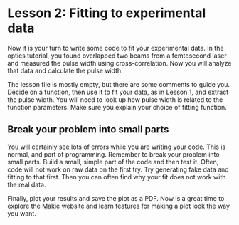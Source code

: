 # Lesson 2: Fitting to experimental data

Now it is your turn to write some code to fit your experimental data.
In the optics tutorial, you found overlapped two
beams from a femtosecond laser and measured the pulse width
using cross-correlation.
Now you will analyze that data and calculate the pulse width.

The lesson file is mostly empty, but there are some comments to guide you.
Decide on a function, then use it to fit your data, as in Lesson 1, and extract the pulse width.
You will need to look up how pulse width is related to the function parameters.
Make sure you explain your choice of fitting function.

## Break your problem into small parts

You will certainly see lots of errors while you are writing your code.
This is normal, and part of programming.
Remember to break your problem into small parts.
Build a small, simple part of the code and then test it.
Often, code will not work on raw data on the first try.
Try generating fake data and fitting to that first.
Then you can often find why your fit does not work with the real data.

Finally, plot your results and save the plot as a PDF.
Now is a great time to explore the [Makie website](https://docs.makie.org) and learn features for making a plot look the way you want.